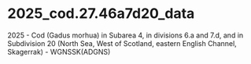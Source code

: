 # 2025_cod.27.46a7d20_data
2025 - Cod (Gadus morhua) in Subarea 4, in divisions 6.a and 7.d, and in Subdivision 20 (North Sea, West of Scotland, eastern English Channel, Skagerrak) - WGNSSK(ADGNS)
